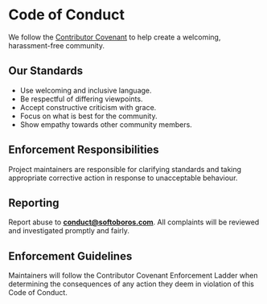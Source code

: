 # Code of Conduct

We follow the [Contributor Covenant](https://www.contributor-covenant.org/version/2/1/code_of_conduct/) to help create a welcoming, harassment-free community.

## Our Standards
- Use welcoming and inclusive language.
- Be respectful of differing viewpoints.
- Accept constructive criticism with grace.
- Focus on what is best for the community.
- Show empathy towards other community members.

## Enforcement Responsibilities
Project maintainers are responsible for clarifying standards and taking appropriate corrective action in response to unacceptable behaviour.

## Reporting
Report abuse to **conduct@softoboros.com**. All complaints will be reviewed and investigated promptly and fairly.

## Enforcement Guidelines
Maintainers will follow the Contributor Covenant Enforcement Ladder when determining the consequences of any action they deem in violation of this Code of Conduct.

